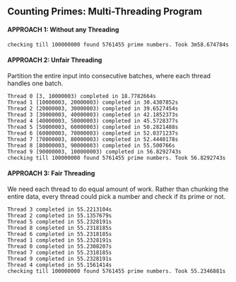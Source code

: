 ## Counting Primes: Multi-Threading Program
#### APPROACH 1: Without any Threading
```
checking till 100000000 found 5761455 prime numbers. Took 3m58.674784s
```

#### APPROACH 2: Unfair Threading

Partition the entire input into consecutive batches, where each thread handles one batch.
```
Thread 0 [3, 10000003) completed in 18.7782664s
Thread 1 [10000003, 20000003) completed in 30.4307852s
Thread 2 [20000003, 30000003) completed in 39.6527454s
Thread 3 [30000003, 40000003) completed in 42.1852373s
Thread 4 [40000003, 50000003) completed in 45.5728377s
Thread 5 [50000003, 60000003) completed in 50.2821488s
Thread 6 [60000003, 70000003) completed in 52.0371237s
Thread 7 [70000003, 80000003) completed in 52.4440178s
Thread 8 [80000003, 90000003) completed in 55.500766s
Thread 9 [90000003, 100000003) completed in 56.8292743s
checking till 100000000 found 5761455 prime numbers. Took 56.8292743s
```
#### APPROACH 3: Fair Threading

We need each thread to do equal amount of work.
Rather than chunking the entire data, every thread could pick a number and check if its prime or not.

```
Thread 3 completed in 55.2213104s
Thread 2 completed in 55.1357679s
Thread 5 completed in 55.2328191s
Thread 8 completed in 55.2318185s
Thread 6 completed in 55.2318185s
Thread 1 completed in 55.2328191s
Thread 0 completed in 55.2308207s
Thread 7 completed in 55.2318185s
Thread 9 completed in 55.2328191s
Thread 4 completed in 55.1561414s
checking till 100000000 found 5761455 prime numbers. Took 55.2346881s
```